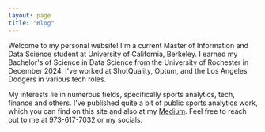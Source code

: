 ```yaml
---
layout: page
title: "Blog"
---
```


Welcome to my personal website! I'm a current Master of Information and Data Science student at University of California, Berkeley. I earned my Bachelor's of Science in Data Science from the University of Rochester in December 2024. I've worked at ShotQuality, Optum, and the Los Angeles Dodgers in various tech roles. 

My interests lie in numerous fields, specifically sports analytics, tech, finance and others. I've published quite a bit of public sports analytics work, which you can find on this site and also at my [Medium](https://medium.com/@ajaypatell8). Feel free to reach out to me at 973-617-7032 or my socials.
